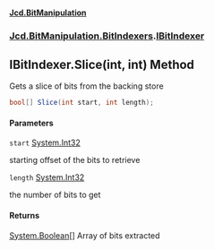 ﻿#### [Jcd.BitManipulation](index.md 'index')
### [Jcd.BitManipulation.BitIndexers](Jcd.BitManipulation.BitIndexers.md 'Jcd.BitManipulation.BitIndexers').[IBitIndexer](Jcd.BitManipulation.BitIndexers.IBitIndexer.md 'Jcd.BitManipulation.BitIndexers.IBitIndexer')

## IBitIndexer.Slice(int, int) Method

Gets a slice of bits from the backing store

```csharp
bool[] Slice(int start, int length);
```
#### Parameters

<a name='Jcd.BitManipulation.BitIndexers.IBitIndexer.Slice(int,int).start'></a>

`start` [System.Int32](https://docs.microsoft.com/en-us/dotnet/api/System.Int32 'System.Int32')

starting offset of the bits to retrieve

<a name='Jcd.BitManipulation.BitIndexers.IBitIndexer.Slice(int,int).length'></a>

`length` [System.Int32](https://docs.microsoft.com/en-us/dotnet/api/System.Int32 'System.Int32')

the number of bits to get

#### Returns

[System.Boolean](https://docs.microsoft.com/en-us/dotnet/api/System.Boolean 'System.Boolean')[[]](https://docs.microsoft.com/en-us/dotnet/api/System.Array 'System.Array')
Array of bits extracted